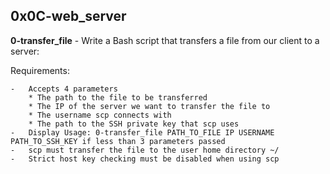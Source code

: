 ## 0x0C-web_server

**0-transfer_file** - Write a Bash script that transfers a file from our client to a server:

Requirements:

    -   Accepts 4 parameters
        * The path to the file to be transferred
        * The IP of the server we want to transfer the file to
        * The username scp connects with
        * The path to the SSH private key that scp uses
    -   Display Usage: 0-transfer_file PATH_TO_FILE IP USERNAME PATH_TO_SSH_KEY if less than 3 parameters passed
    -   scp must transfer the file to the user home directory ~/
    -   Strict host key checking must be disabled when using scp

